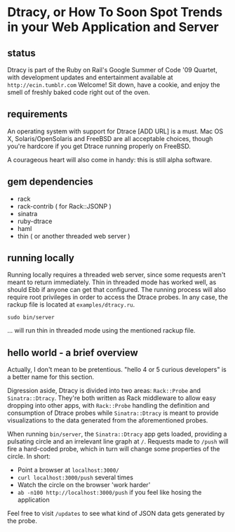 Dtracy, or How To Soon Spot Trends in your Web Application and Server
=====================================================================

status
------

Dtracy is part of the Ruby on Rail's Google Summer of Code '09 Quartet, with development updates and entertainment available at `http://ecin.tumblr.com` Welcome! Sit down, have a cookie, and enjoy the smell of freshly baked code right out of the oven.

requirements
------------

An operating system with support for Dtrace [ADD URL] is a must. Mac OS X, Solaris/OpenSolaris and FreeBSD are all acceptable choices, though you're hardcore if you get Dtrace running properly on FreeBSD.

A courageous heart will also come in handy: this is still alpha software.

gem dependencies
------------

* rack
* rack-contrib ( for Rack::JSONP )
* sinatra
* ruby-dtrace
* haml
* thin ( or another threaded web server )

running locally
---------------

Running locally requires a threaded web server, since some requests aren't meant to return immediately. Thin in threaded mode has worked well, as should Ebb if anyone can get that configured. The running process will also require root privileges in order to access the Dtrace probes. In any case, the rackup file is located at `examples/dtracy.ru`.

`sudo bin/server`

... will run thin in threaded mode using the mentioned rackup file.

hello world - a brief overview
------------------------------

Actually, I don't mean to be pretentious. "hello 4 or 5 curious developers" is a better name for this section.

Digression aside, Dtracy is divided into two areas: `Rack::Probe` and `Sinatra::Dtracy`. They're both written as Rack middleware to allow easy dropping into other apps, with `Rack::Probe` handling the definition and consumption of Dtrace probes while `Sinatra::Dtracy` is meant to provide visualizations to the data generated from the aforementioned probes. 

When running `bin/server`, the `Sinatra::Dtracy` app gets loaded, providing a pulsating circle and an irrelevant line graph at `/`. Requests made to `/push` will fire a hard-coded probe, which in turn will change some properties of the circle. In short:

* Point a browser at `localhost:3000/`
* `curl localhost:3000/push` several times
* Watch the circle on the browser 'work harder'
* `ab -n100 http://localhost:3000/push` if you feel like hosing the application

Feel free to visit `/updates` to see what kind of JSON data gets generated by the probe.



